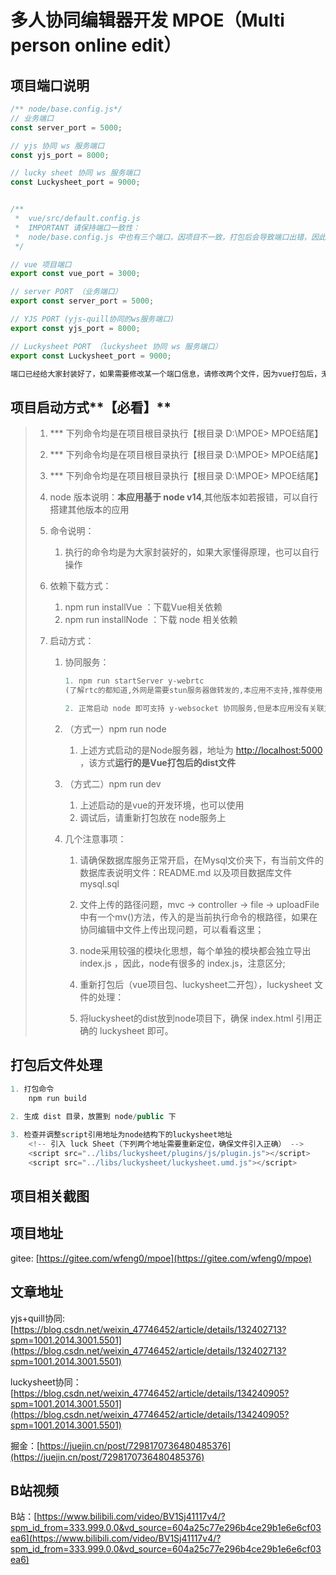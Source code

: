 # 多人协同编辑器开发 MPOE（Multi person online edit）

## 项目端口说明

~~~javascript
/** node/base.config.js*/
// 业务端口
const server_port = 5000;

// yjs 协同 ws 服务端口
const yjs_port = 8000;

// lucky sheet 协同 ws 服务端口
const Luckysheet_port = 9000;


/**
 *  vue/src/default.config.js
 *  IMPORTANT 请保持端口一致性：
 *  node/base.config.js 中也有三个端口，因项目不一致，打包后会导致端口出错，因此，请手动保持一致
 */

// vue 项目端口
export const vue_port = 3000;

// server PORT （业务端口）
export const server_port = 5000;

// YJS PORT (yjs-quill协同的ws服务端口)
export const yjs_port = 8000;

// Luckysheet PORT （luckysheet 协同 ws 服务端口）
export const Luckysheet_port = 9000;

端口已经给大家封装好了，如果需要修改某一个端口信息，请修改两个文件，因为vue打包后，无法在node中引入，会造成端口异常。
~~~



## 项目启动方式**【必看】**

> 1. *** 下列命令均是在项目根目录执行【根目录  D:\MPOE>  MPOE结尾】
>
> 2. *** 下列命令均是在项目根目录执行【根目录  D:\MPOE>  MPOE结尾】
>
> 3. *** 下列命令均是在项目根目录执行【根目录  D:\MPOE>  MPOE结尾】
>
> 4. node 版本说明：**本应用基于 node v14**,其他版本如若报错，可以自行搭建其他版本的应用
>
> 5. 命令说明：
>
>    1. 执行的命令均是为大家封装好的，如果大家懂得原理，也可以自行操作
>
> 6. 依赖下载方式：
>
>    1. npm run installVue ：下载Vue相关依赖
>    2. npm run installNode ：下载 node 相关依赖
>
> 7. 启动方式：
>
>    1. 协同服务：
>
>       ```javascript
>       1. npm run startServer y-webrtc
>       (了解rtc的都知道,外网是需要stun服务器做转发的,本应用不支持,推荐使用 y-websocket的协同方式)
>       
>       2. 正常启动 node 即可支持 y-websocket 协同服务,但是本应用没有关联文件（更多个性化需要大家自行实现）**推荐使用此方式**
>       ```
>
>    2. （方式一）npm run node
>
>       1. 上述方式启动的是Node服务器，地址为 [http://localhost:5000](http://localhost:5000) ，该方式**运行的是Vue打包后的dist文件**
>
>    3. （方式二）npm run dev
>
>       1. 上述启动的是vue的开发环境，也可以使用
>       2. 调试后，请重新打包放在 node服务上
>
>    4. 几个注意事项：
>
>       1. 请确保数据库服务正常开启，在Mysql文价夹下，有当前文件的数据库表说明文件：README.md 以及项目数据库文件 mysql.sql
>
>       2. 文件上传的路径问题，mvc -> controller -> file -> uploadFile 中有一个mv()方法，传入的是当前执行命令的根路径，如果在协同编辑中文件上传出现问题，可以看看这里；
>
>       3. node采用较强的模块化思想，每个单独的模块都会独立导出 index.js ，因此，node有很多的 index.js，注意区分;
>
>       4. 重新打包后（vue项目包、luckysheet二开包），luckysheet 文件的处理：
>       5. 将luckysheet的dist放到node项目下，确保 index.html 引用正确的 luckysheet 即可。



## 打包后文件处理

```javascript
1. 打包命令
	npm run build
    
2. 生成 dist 目录，放置到 node/public 下

3. 检查并调整script引用地址为node结构下的luckysheet地址
 	<!-- 引入 luck Sheet（下列两个地址需要重新定位，确保文件引入正确） -->
	<script src="../libs/luckysheet/plugins/js/plugin.js"></script>
  	<script src="../libs/luckysheet/luckysheet.umd.js"></script>
```

## 项目相关截图

## 项目地址

gitee: [https://gitee.com/wfeng0/mpoe](https://gitee.com/wfeng0/mpoe)

## 文章地址

yjs+quill协同: [https://blog.csdn.net/weixin_47746452/article/details/132402713?spm=1001.2014.3001.5501](https://blog.csdn.net/weixin_47746452/article/details/132402713?spm=1001.2014.3001.5501)

luckysheet协同：[https://blog.csdn.net/weixin_47746452/article/details/134240905?spm=1001.2014.3001.5501](https://blog.csdn.net/weixin_47746452/article/details/134240905?spm=1001.2014.3001.5501)

掘金：[https://juejin.cn/post/7298170736480485376](https://juejin.cn/post/7298170736480485376)

## B站视频

B站：[https://www.bilibili.com/video/BV1Sj41117v4/?spm_id_from=333.999.0.0&vd_source=604a25c77e296b4ce29b1e6e6cf03ea6](https://www.bilibili.com/video/BV1Sj41117v4/?spm_id_from=333.999.0.0&vd_source=604a25c77e296b4ce29b1e6e6cf03ea6)
